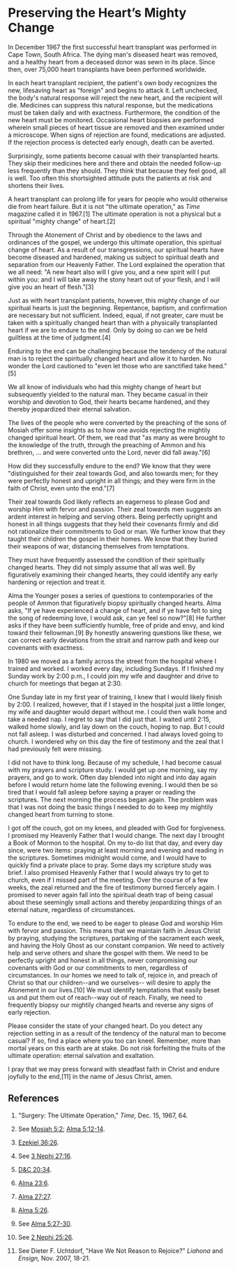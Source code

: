 # Preserving the Heart’s Mighty Change

In December 1967 the first successful heart transplant was performed in Cape
Town, South Africa. The dying man's diseased heart was removed, and a healthy
heart from a deceased donor was sewn in its place. Since then, over 75,000
heart transplants have been performed worldwide.

In each heart transplant recipient, the patient's own body recognizes the new,
lifesaving heart as "foreign" and begins to attack it. Left unchecked, the
body's natural response will reject the new heart, and the recipient will die.
Medicines can suppress this natural response, but the medications must be
taken daily and with exactness. Furthermore, the condition of the new heart
must be monitored. Occasional heart biopsies are performed wherein small
pieces of heart tissue are removed and then examined under a microscope. When
signs of rejection are found, medications are adjusted. If the rejection
process is detected early enough, death can be averted.

Surprisingly, some patients become casual with their transplanted hearts. They
skip their medicines here and there and obtain the needed follow-up less
frequently than they should. They think that because they feel good, all is
well. Too often this shortsighted attitude puts the patients at risk and
shortens their lives.

A heart transplant can prolong life for years for people who would otherwise
die from heart failure. But it is not "the ultimate operation," as _Time_
magazine called it in 1967.[1] The ultimate operation is not a physical but a
spiritual "mighty change" of heart.[2]

Through the Atonement of Christ and by obedience to the laws and ordinances of
the gospel, we undergo this ultimate operation, this spiritual change of
heart. As a result of our transgressions, our spiritual hearts have become
diseased and hardened, making us subject to spiritual death and separation
from our Heavenly Father. The Lord explained the operation that we all need:
"A new heart also will I give you, and a new spirit will I put within you: and
I will take away the stony heart out of your flesh, and I will give you an
heart of flesh."[3]

Just as with heart transplant patients, however, this mighty change of our
spiritual hearts is just the beginning. Repentance, baptism, and confirmation
are necessary but not sufficient. Indeed, equal, if not greater, care must be
taken with a spiritually changed heart than with a physically transplanted
heart if we are to endure to the end. Only by doing so can we be held
guiltless at the time of judgment.[4]

Enduring to the end can be challenging because the tendency of the natural man
is to reject the spiritually changed heart and allow it to harden. No wonder
the Lord cautioned to "even let those who are sanctified take heed."[5]

We all know of individuals who had this mighty change of heart but
subsequently yielded to the natural man. They became casual in their worship
and devotion to God, their hearts became hardened, and they thereby
jeopardized their eternal salvation.

The lives of the people who were converted by the preaching of the sons of
Mosiah offer some insights as to how one avoids rejecting the mightily changed
spiritual heart. Of them, we read that "as many as were brought to the
knowledge of the truth, through the preaching of Ammon and his brethren, ... and
were converted unto the Lord, never did fall away."[6]

How did they successfully endure to the end? We know that they were
"distinguished for their zeal towards God, and also towards men; for they were
perfectly honest and upright in all things; and they were firm in the faith of
Christ, even unto the end."[7]

Their zeal towards God likely reflects an eagerness to please God and worship
Him with fervor and passion. Their zeal towards men suggests an ardent
interest in helping and serving others. Being perfectly upright and honest in
all things suggests that they held their covenants firmly and did not
rationalize their commitments to God or man. We further know that they taught
their children the gospel in their homes. We know that they buried their
weapons of war, distancing themselves from temptations.

They must have frequently assessed the condition of their spiritually changed
hearts. They did not simply assume that all was well. By figuratively
examining their changed hearts, they could identify any early hardening or
rejection and treat it.

Alma the Younger poses a series of questions to contemporaries of the people
of Ammon that figuratively biopsy spiritually changed hearts. Alma asks, "If
ye have experienced a change of heart, and if ye have felt to sing the song of
redeeming love, I would ask, can ye feel so now?"[8] He further asks if they
have been sufficiently humble, free of pride and envy, and kind toward their
fellowman.[9] By honestly answering questions like these, we can correct early
deviations from the strait and narrow path and keep our covenants with
exactness.

In 1980 we moved as a family across the street from the hospital where I
trained and worked. I worked every day, including Sundays. If I finished my
Sunday work by 2:00 p.m., I could join my wife and daughter and drive to
church for meetings that began at 2:30.

One Sunday late in my first year of training, I knew that I would likely
finish by 2:00. I realized, however, that if I stayed in the hospital just a
little longer, my wife and daughter would depart without me. I could then walk
home and take a needed nap. I regret to say that I did just that. I waited
until 2:15, walked home slowly, and lay down on the couch, hoping to nap. But
I could not fall asleep. I was disturbed and concerned. I had always loved
going to church. I wondered why on this day the fire of testimony and the zeal
that I had previously felt were missing.

I did not have to think long. Because of my schedule, I had become casual with
my prayers and scripture study. I would get up one morning, say my prayers,
and go to work. Often day blended into night and into day again before I would
return home late the following evening. I would then be so tired that I would
fall asleep before saying a prayer or reading the scriptures. The next morning
the process began again. The problem was that I was not doing the basic things
I needed to do to keep my mightily changed heart from turning to stone.

I got off the couch, got on my knees, and pleaded with God for forgiveness. I
promised my Heavenly Father that I would change. The next day I brought a Book
of Mormon to the hospital. On my to-do list that day, and every day since,
were two items: praying at least morning and evening and reading in the
scriptures. Sometimes midnight would come, and I would have to quickly find a
private place to pray. Some days my scripture study was brief. I also promised
Heavenly Father that I would always try to get to church, even if I missed
part of the meeting. Over the course of a few weeks, the zeal returned and the
fire of testimony burned fiercely again. I promised to never again fall into
the spiritual death trap of being casual about these seemingly small actions
and thereby jeopardizing things of an eternal nature, regardless of
circumstances.

To endure to the end, we need to be eager to please God and worship Him with
fervor and passion. This means that we maintain faith in Jesus Christ by
praying, studying the scriptures, partaking of the sacrament each week, and
having the Holy Ghost as our constant companion. We need to actively help and
serve others and share the gospel with them. We need to be perfectly upright
and honest in all things, never compromising our covenants with God or our
commitments to men, regardless of circumstances. In our homes we need to talk
of, rejoice in, and preach of Christ so that our children--and we ourselves--
will desire to apply the Atonement in our lives.[10] We must identify
temptations that easily beset us and put them out of reach--way out of reach.
Finally, we need to frequently biopsy our mightily changed hearts and reverse
any signs of early rejection.

Please consider the state of your changed heart. Do you detect any rejection
setting in as a result of the tendency of the natural man to become casual? If
so, find a place where you too can kneel. Remember, more than mortal years on
this earth are at stake. Do not risk forfeiting the fruits of the ultimate
operation: eternal salvation and exaltation.

I pray that we may press forward with steadfast faith in Christ and endure
joyfully to the end,[11] in the name of Jesus Christ, amen.

## References

  1. "Surgery: The Ultimate Operation," _Time,_ Dec. 15, 1967, 64.

  2. See [Mosiah 5:2](https://www.lds.org/scriptures/bofm/mosiah/5.2?lang=eng#1); [Alma 5:12-14](https://www.lds.org/scriptures/bofm/alma/5.12-14?lang=eng#11).

  3. [Ezekiel 36:26](https://www.lds.org/scriptures/ot/ezek/36.26?lang=eng#25).

  4. See [3 Nephi 27:16](https://www.lds.org/scriptures/bofm/3-ne/27.16?lang=eng#15).

  5. [D&amp;C 20:34](https://www.lds.org/scriptures/dc-testament/dc/20.34?lang=eng#33).

  6. [Alma 23:6](https://www.lds.org/scriptures/bofm/alma/23.6?lang=eng#5).

  7. [Alma 27:27](https://www.lds.org/scriptures/bofm/alma/27.27?lang=eng#26).

  8. [Alma 5:26](https://www.lds.org/scriptures/bofm/alma/5.26?lang=eng#25).

  9. See [Alma 5:27-30](https://www.lds.org/scriptures/bofm/alma/5.27-30?lang=eng#26).

  10. See [2 Nephi 25:26](https://www.lds.org/scriptures/bofm/2-ne/25.26?lang=eng#25).

  11. See Dieter F. Uchtdorf, "Have We Not Reason to Rejoice?" _Liahona_ and _Ensign,_ Nov. 2007, 18-21.

